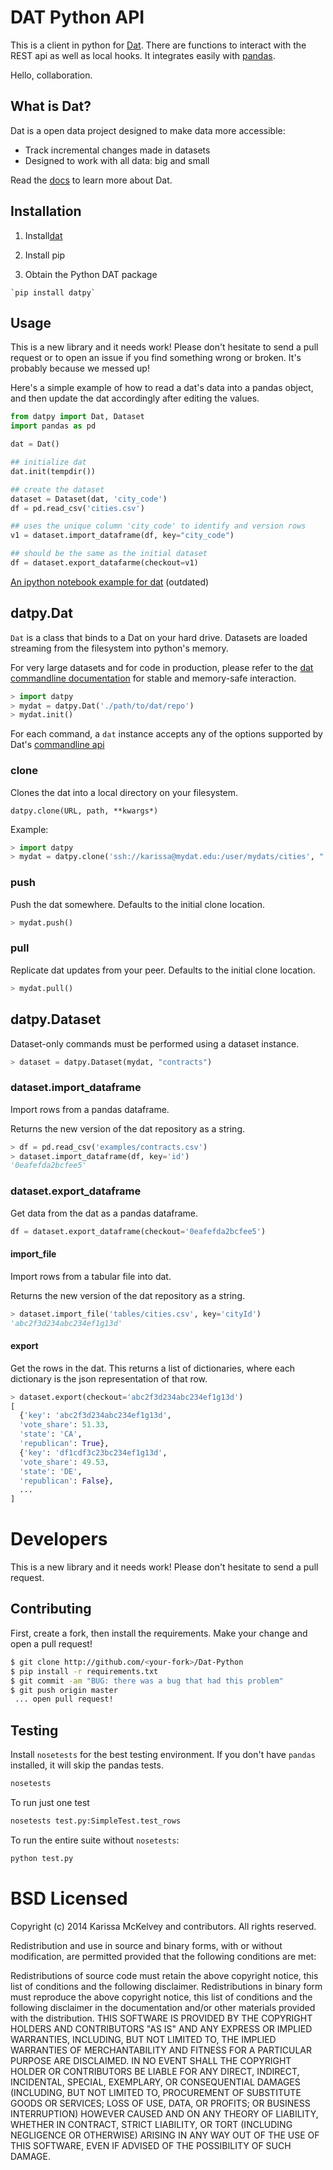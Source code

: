 # DAT Python API

This is a client in python for [Dat](https://dat-data.com). There are functions to interact with the REST api as well as local hooks. It integrates easily with [pandas](http://pandas.pydata.org).

Hello, collaboration.

## What is Dat?

Dat is a open data project designed to make data more accessible:

* Track incremental changes made in datasets
* Designed to work with all data: big and small

Read the [docs](https://github.com/maxogden/dat) to learn more about Dat.

## Installation

  1. Install[dat](https://github.com/maxogden/dat)

  2. Install pip

  3. Obtain the Python DAT package

    `pip install datpy`

## Usage

This is a new library and it needs work! Please don't hesitate to send a pull request or to open an issue if you find something wrong or broken. It's probably because we messed up!

Here's a simple example of how to read a dat's data into a pandas object, and then update the dat accordingly after editing the values.

```python
from datpy import Dat, Dataset
import pandas as pd

dat = Dat()

## initialize dat
dat.init(tempdir())

## create the dataset
dataset = Dataset(dat, 'city_code')
df = pd.read_csv('cities.csv')

## uses the unique column 'city_code' to identify and version rows
v1 = dataset.import_dataframe(df, key="city_code")

## should be the same as the initial dataset
df = dataset.export_datafarme(checkout=v1)
```

[An ipython notebook example for dat](http://nbviewer.ipython.org/github/pkafei/Dat-Python/blob/master/examples/Using%20Python%20with%20Dat.ipynb) (outdated)

## datpy.Dat

`Dat` is a class that binds to a Dat on your hard drive. Datasets are loaded streaming from the filesystem into python's memory.

For very large datasets and for code in production, please refer to the [dat commandline documentation](https://github.com/maxogden/dat/blob/master/docs/cli-usage.md) for stable and memory-safe interaction.

```python
> import datpy
> mydat = datpy.Dat('./path/to/dat/repo')
> mydat.init()
```

For each command, a `dat` instance accepts any of the options supported by Dat's [commandline api](http://datproject.readthedocs.org/en/latest/cli-docs/)


### clone

Clones the dat into a local directory on your filesystem.

`datpy.clone(URL, path, **kwargs*)`

Example:

```python
> import datpy
> mydat = datpy.clone('ssh://karissa@mydat.edu:/user/mydats/cities', "./cities")
```

### push

Push the dat somewhere. Defaults to the initial clone location.

```python
> mydat.push()
```

### pull

Replicate dat updates from your peer. Defaults to the initial clone location.

```python
> mydat.pull()
```

## datpy.Dataset

Dataset-only commands must be performed using a dataset instance.

```python
> dataset = datpy.Dataset(mydat, "contracts")
```

### dataset.import_dataframe

Import rows from a pandas dataframe.

Returns the new version of the dat repository as a string.

```python
> df = pd.read_csv('examples/contracts.csv')
> dataset.import_dataframe(df, key='id')
'0eafefda2bcfee5'
```

### dataset.export_dataframe

Get data from the dat as a pandas dataframe.

```python
df = dataset.export_dataframe(checkout='0eafefda2bcfee5')
```

#### import_file

Import rows from a tabular file into dat.

Returns the new version of the dat repository as a string.

```python
> dataset.import_file('tables/cities.csv', key='cityId')
'abc2f3d234abc234ef1g13d'
```

#### export

Get the rows in the dat. This returns a list of dictionaries, where each dictionary is the json representation of that row.

```python
> dataset.export(checkout='abc2f3d234abc234ef1g13d')
[
  {'key': 'abc2f3d234abc234ef1g13d',
  'vote_share': 51.33,
  'state': 'CA',
  'republican': True},
  {'key': 'df1cdf3c23bc234ef1g13d',
  'vote_share': 49.53,
  'state': 'DE',
  'republican': False},
  ...
]
```

# Developers

This is a new library and it needs work! Please don't hesitate to send a pull request.

## Contributing

First, create a fork, then install the requirements. Make your change and open a pull request!

```bash
$ git clone http://github.com/<your-fork>/Dat-Python
$ pip install -r requirements.txt
$ git commit -am "BUG: there was a bug that had this problem"
$ git push origin master
 ... open pull request!
```

## Testing

Install `nosetests` for the best testing environment. If you don't have `pandas` installed, it will skip the pandas tests.

```bash
nosetests
```

To run just one test

```bash
nosetests test.py:SimpleTest.test_rows
```

To run the entire suite without `nosetests`:

```bash
python test.py
```


# BSD Licensed

Copyright (c) 2014 Karissa McKelvey and contributors.
All rights reserved.

Redistribution and use in source and binary forms, with or without modification, are permitted provided that the following conditions are met:

Redistributions of source code must retain the above copyright notice, this list of conditions and the following disclaimer.
Redistributions in binary form must reproduce the above copyright notice, this list of conditions and the following disclaimer in the documentation and/or other materials provided with the distribution.
THIS SOFTWARE IS PROVIDED BY THE COPYRIGHT HOLDERS AND CONTRIBUTORS "AS IS" AND ANY EXPRESS OR IMPLIED WARRANTIES, INCLUDING, BUT NOT LIMITED TO, THE IMPLIED WARRANTIES OF MERCHANTABILITY AND FITNESS FOR A PARTICULAR PURPOSE ARE DISCLAIMED. IN NO EVENT SHALL THE COPYRIGHT HOLDER OR CONTRIBUTORS BE LIABLE FOR ANY DIRECT, INDIRECT, INCIDENTAL, SPECIAL, EXEMPLARY, OR CONSEQUENTIAL DAMAGES (INCLUDING, BUT NOT LIMITED TO, PROCUREMENT OF SUBSTITUTE GOODS OR SERVICES; LOSS OF USE, DATA, OR PROFITS; OR BUSINESS INTERRUPTION) HOWEVER CAUSED AND ON ANY THEORY OF LIABILITY, WHETHER IN CONTRACT, STRICT LIABILITY, OR TORT (INCLUDING NEGLIGENCE OR OTHERWISE) ARISING IN ANY WAY OUT OF THE USE OF THIS SOFTWARE, EVEN IF ADVISED OF THE POSSIBILITY OF SUCH DAMAGE.
